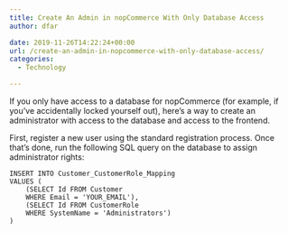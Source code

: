```yaml
---
title: Create An Admin in nopCommerce With Only Database Access
author: dfar

date: 2019-11-26T14:22:24+00:00
url: /create-an-admin-in-nopcommerce-with-only-database-access/
categories:
  - Technology

---
```

If you only have access to a database for nopCommerce (for example, if you&#8217;ve accidentally locked yourself out), here&#8217;s a way to create an administrator with access to the database and access to the frontend.

First, register a new user using the standard registration process. Once that&#8217;s done, run the following SQL query on the database to assign administrator rights:

<pre class="wp-block-code"><code>INSERT INTO Customer_CustomerRole_Mapping
VALUES (
	(SELECT Id FROM Customer
	WHERE Email = 'YOUR_EMAIL'),
	(SELECT Id FROM CustomerRole
	WHERE SystemName = 'Administrators')
)</code></pre>